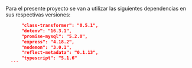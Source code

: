 Para el presente proyecto se van a utilizar las siguientes dependencias en sus respectivas versiones:
  ```json
        "class-transformer": "0.5.1",
        "dotenv": "16.3.1",
        "promise-mysql": "5.2.0",
        "express": "4.18.2",
        "nodemon": "3.0.1",
        "reflect-metadata": "0.1.13",
        "typescript": "5.1.6"
    ```


    